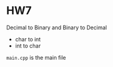 ﻿# HW7
Decimal to Binary and Binary to Decimal  
* char to int 
* int to char  

`main.cpp` is the main file

